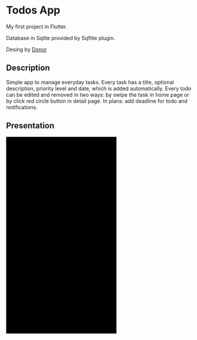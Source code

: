# Todos App

My first project in Flutter.

Database in Sqlite provided by Sqflite plugin.

Desing by [Donor](https://dribbble.com/shots/3558381-TodoList)

## Description
Simple app to manage everyday tasks. Every task has a title, optional description, priority level and date, which is added automatically. Every todo can be edited and removed in two ways: by swipe the task in home page or by click red circle button in detail page. In plans: add deadline for todo and notifications.

## Presentation

![gif](presentation/play.gif)


